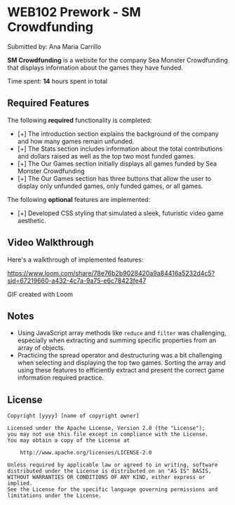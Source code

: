 # WEB102 Prework - SM Crowdfunding

Submitted by:  Ana Maria Carrillo

**SM Crowdfunding** is a website for the company Sea Monster Crowdfunding that displays information about the games they have funded.

Time spent: **14** hours spent in total

## Required Features

The following **required** functionality is completed:

* [+] The introduction section explains the background of the company and how many games remain unfunded.
* [+] The Stats section includes information about the total contributions and dollars raised as well as the top two most funded games.
* [+] The Our Games section initially displays all games funded by Sea Monster Crowdfunding
* [+] The Our Games section has three buttons that allow the user to display only unfunded games, only funded games, or all games.

The following **optional** features are implemented:

* [+] Developed CSS styling that simulated a sleek, futuristic video game aesthetic. 

## Video Walkthrough

Here's a walkthrough of implemented features:

https://www.loom.com/share/78e76b2b9028420a9a84416a5232d4c5?sid=67219660-a432-4c7a-9a75-e6c78423fe47

GIF created with Loom

## Notes 
- Using JavaScript array methods like `reduce` and `filter` was challenging, especially when extracting and summing specific properties from an array of objects. 
- Practicing the spread operator and destructuring was a bit challenging when selecting and displaying the top two games. Sorting the array and using these features to efficiently extract and present the correct game information required practice. 

## License

    Copyright [yyyy] [name of copyright owner]

    Licensed under the Apache License, Version 2.0 (the "License");
    you may not use this file except in compliance with the License.
    You may obtain a copy of the License at

        http://www.apache.org/licenses/LICENSE-2.0

    Unless required by applicable law or agreed to in writing, software
    distributed under the License is distributed on an "AS IS" BASIS,
    WITHOUT WARRANTIES OR CONDITIONS OF ANY KIND, either express or implied.
    See the License for the specific language governing permissions and
    limitations under the License.
